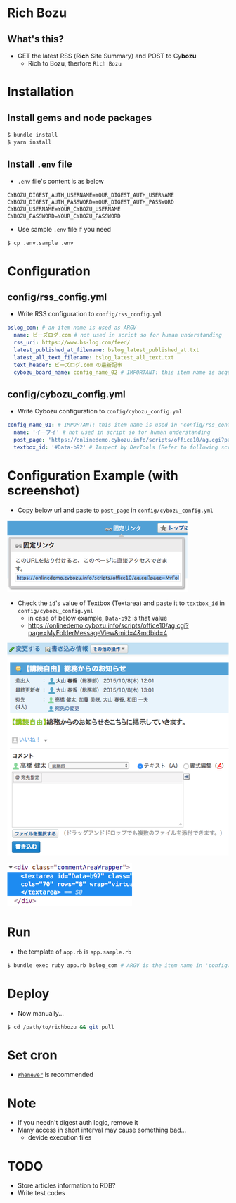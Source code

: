 # Rich Bozu

## What's this?
- GET the latest RSS (**Rich** Site Summary) and POST to Cy**bozu**
    - Rich to Bozu, therfore `Rich Bozu`

# Installation
## Install gems and node packages

```bash
$ bundle install
$ yarn install
```

## Install `.env` file
- `.env` file's content is as below

```
CYBOZU_DIGEST_AUTH_USERNAME=YOUR_DIGEST_AUTH_USERNAME
CYBOZU_DIGEST_AUTH_PASSWORD=YOUR_DIGEST_AUTH_PASSWORD
CYBOZU_USERNAME=YOUR_CYBOZU_USERNAME
CYBOZU_PASSWORD=YOUR_CYBOZU_PASSWORD
```

- Use sample `.env` file if you need

```bash
$ cp .env.sample .env
```

# Configuration

## config/rss_config.yml
- Write RSS configuration to `config/rss_config.yml`

```yaml
bslog_com: # an item name is used as ARGV
  name: ビーズログ.com # not used in script so for human understanding 
  rss_uri: https://www.bs-log.com/feed/
  latest_published_at_filename: bslog_latest_published_at.txt
  latest_all_text_filename: bslog_latest_all_text.txt
  text_header: ビーズログ.com の最新記事
  cybozu_board_name: config_name_02 # IMPORTANT: this item name is acquired from 'config/cybozu_config.yml' 
```

## config/cybozu_config.yml
- Write Cybozu configuration to `config/cybozu_config.yml`

```yaml
config_name_01: # IMPORTANT: this item name is used in 'config/rss_config.yml' (at 'cybozu_board_name')
  name: 'イーブイ' # not used in script so for human understanding 
  post_page: 'https://onlinedemo.cybozu.info/scripts/office10/ag.cgi?page=MyFolderMessageView&mid=4&mdbid=4' # Refer to following screenshot
  textbox_id: '#Data-b92' # Inspect by DevTools (Refer to following screenshot)
```

# Configuration Example (with screenshot)
- Copy below url and paste to `post_page` in `config/cybozu_config.yml`

![post_page](post_page.png 'post_page の抽出')

- Check the `id`'s value of Textbox (Textarea) and paste it to `textbox_id` in `config/cybozu_config.yml`
    - in case of below example, `Data-b92` is that value
    - https://onlinedemo.cybozu.info/scripts/office10/ag.cgi?page=MyFolderMessageView&mid=4&mdbid=4

![textbox_sample](textbox_sample.png 'post_page の抽出')

![textbox_id](textbox_id.png 'textbox_id の抽出')

# Run
- the template of `app.rb` is `app.sample.rb`

```bash
$ bundle exec ruby app.rb bslog_com # ARGV is the item name in 'config/rss_config.yml'
```

# Deploy
- Now manually...

```bash
$ cd /path/to/richbozu && git pull
```

# Set cron
- [`Whenever`](https://github.com/javan/whenever) is recommended

# Note
- If you needn't digest auth logic, remove it
- Many access in short interval may cause something bad...
    - devide execution files

# TODO
- Store articles information to RDB?
- Write test codes
